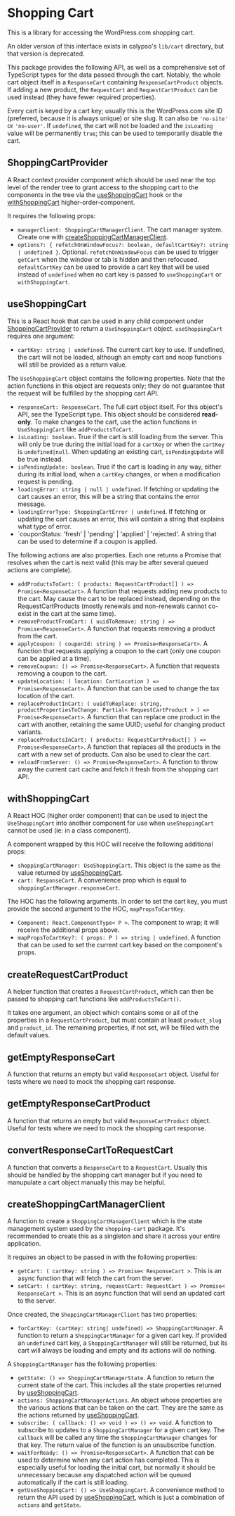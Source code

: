 # Shopping Cart

This is a library for accessing the WordPress.com shopping cart.

An older version of this interface exists in calypso's `lib/cart` directory, but that version is deprecated.

This package provides the following API, as well as a comprehensive set of TypeScript types for the data passed through the cart. Notably, the whole cart object itself is a `ResponseCart` containing `ResponseCartProduct` objects. If adding a new product, the `RequestCart` and `RequestCartProduct` can be used instead (they have fewer required properties).

Every cart is keyed by a cart key; usually this is the WordPress.com site ID (preferred, because it is always unique) or site slug. It can also be `'no-site'` or `'no-user'`. If `undefined`, the cart will not be loaded and the `isLoading` value will be permanently `true`; this can be used to temporarily disable the cart.

## ShoppingCartProvider

A React context provider component which should be used near the top level of the render tree to grant access to the shopping cart to the components in the tree via the [useShoppingCart](#useShoppingCart) hook or the [withShoppingCart](#withShoppingCart) higher-order-component.

It requires the following props:

- `managerClient: ShoppingCartManagerClient`. The cart manager system. Create one with [createShoppingCartManagerClient](#createShoppingCartManagerClient).
- `options?: { refetchOnWindowFocus?: boolean, defaultCartKey?: string | undefined }`. Optional. `refetchOnWindowFocus` can be used to trigger `getCart` when the window or tab is hidden and then refocused. `defaultCartKey` can be used to provide a cart key that will be used instead of `undefined` when no cart key is passed to `useShoppingCart` or `withShoppingCart`.

## useShoppingCart

This is a React hook that can be used in any child component under [ShoppingCartProvider](#ShoppingCartProvider) to return a `UseShoppingCart` object. `useShoppingCart` requires one argument:

- `cartKey: string | undefined`. The current cart key to use. If undefined, the cart will not be loaded, although an empty cart and noop functions will still be provided as a return value.

The `UseShoppingCart` object contains the following properties. Note that the action functions in this object are requests only; they do not guarantee that the request will be fulfilled by the shopping cart API.

- `responseCart: ResponseCart`. The full cart object itself. For this object's API, see the TypeScript type. This object should be considered **read-only**. To make changes to the cart, use the action functions in `UseShoppingCart` like `addProductsToCart`.
- `isLoading: boolean`. True if the cart is still loading from the server. This will only be true during the initial load for a `cartKey` or when the `cartKey` is `undefined|null`. When updating an existing cart, `isPendingUpdate` will be true instead.
- `isPendingUpdate: boolean`. True if the cart is loading in any way, either during its initial load, when a `cartKey` changes, or when a modification request is pending.
- `loadingError: string | null | undefined`. If fetching or updating the cart causes an error, this will be a string that contains the error message.
- `loadingErrorType: ShoppingCartError | undefined`. If fetching or updating the cart causes an error, this will contain a string that explains what type of error.
- `couponStatus: 'fresh' | 'pending' | 'applied' | 'rejected'. A string that can be used to determine if a coupon is applied.

The following actions are also properties. Each one returns a Promise that resolves when the cart is next valid (this may be after several queued actions are complete).

- `addProductsToCart: ( products: RequestCartProduct[] ) => Promise<ResponseCart>`. A function that requests adding new products to the cart. May cause the cart to be replaced instead, depending on the RequestCartProducts (mostly renewals and non-renewals cannot co-exist in the cart at the same time).
- `removeProductFromCart: ( uuidToRemove: string ) => Promise<ResponseCart>`. A function that requests removing a product from the cart.
- `applyCoupon: ( couponId: string ) => Promise<ResponseCart>`. A function that requests applying a coupon to the cart (only one coupon can be applied at a time).
- `removeCoupon: () => Promise<ResponseCart>`. A function that requests removing a coupon to the cart.
- `updateLocation: ( location: CartLocation ) => Promise<ResponseCart>`. A function that can be used to change the tax location of the cart.
- `replaceProductInCart: ( uuidToReplace: string, productPropertiesToChange: Partial< RequestCartProduct > ) => Promise<ResponseCart>`. A function that can replace one product in the cart with another, retaining the same UUID; useful for changing product variants.
- `replaceProductsInCart: ( products: RequestCartProduct[] ) => Promise<ResponseCart>`. A function that replaces all the products in the cart with a new set of products. Can also be used to clear the cart.
- `reloadFromServer: () => Promise<ResponseCart>`. A function to throw away the current cart cache and fetch it fresh from the shopping cart API.

## withShoppingCart

A React HOC (higher order component) that can be used to inject the `UseShoppingCart` into another component for use when `useShoppingCart` cannot be used (ie: in a class component).

A component wrapped by this HOC will receive the following additional props:

- `shoppingCartManager: UseShoppingCart`. This object is the same as the value returned by [useShoppingCart](#useShoppingCart).
- `cart: ResponseCart`. A convenience prop which is equal to `shoppingCartManager.responseCart`.

The HOC has the following arguments. In order to set the cart key, you must provide the second argument to the HOC, `mapPropsToCartKey`.

- `Component: React.ComponentType< P >`. The component to wrap; it will receive the additional props above.
- `mapPropsToCartKey?: ( props: P ) => string | undefined`. A function that can be used to set the current cart key based on the component's props.

## createRequestCartProduct

A helper function that creates a `RequestCartProduct`, which can then be passed to shopping cart functions like `addProductsToCart()`.

It takes one argument, an object which contains some or all of the properties in a `RequestCartProduct`, but must contain at least `product_slug` and `product_id`. The remaining properties, if not set, will be filled with the default values.

## getEmptyResponseCart

A function that returns an empty but valid `ResponseCart` object. Useful for tests where we need to mock the shopping cart response.

## getEmptyResponseCartProduct

A function that returns an empty but valid `ResponseCartProduct` object. Useful for tests where we need to mock the shopping cart response.

## convertResponseCartToRequestCart

A function that converts a `ResponseCart` to a `RequestCart`. Usually this should be handled by the shopping cart manager but if you need to manupulate a cart object manually this may be helpful.

## createShoppingCartManagerClient

A function to create a `ShoppingCartManagerClient` which is the state management system used by the `shopping-cart` package. It's recommended to create this as a singleton and share it across your entire application.

It requires an object to be passed in with the following properties:

- `getCart: ( cartKey: string ) => Promise< ResponseCart >`. This is an async function that will fetch the cart from the server.
- `setCart: ( cartKey: string, requestCart: RequestCart ) => Promise< ResponseCart >`. This is an async function that will send an updated cart to the server.

Once created, the `ShoppingCartManagerClient` has two properties:

- `forCartKey: (cartKey: string| undefined) => ShoppingCartManager`. A function to return a `ShoppingCartManager` for a given cart key. If provided an `undefined` cart key, a `ShoppingCartManager` will still be returned, but its cart will always be loading and empty and its actions will do nothing.

A `ShoppingCartManager` has the following properties:

- `getState: () => ShoppingCartManagerState`. A function to return the current state of the cart. This includes all the state properties returned by [useShoppingCart](#useShoppingCart).
- `actions: ShoppingCartManagerActions`. An object whose properties are the various actions that can be taken on the cart. They are the same as the actions returned by [useShoppingCart](#useShoppingCart).
- `subscribe: ( callback: () => void ) => () => void`. A function to subscribe to updates to a `ShoppingCartManager` for a given cart key. The `callback` will be called any time the `ShoppingCartManager` changes for that key. The return value of the function is an unsubscribe function.
- `waitForReady: () => Promise<ResponseCart>`. A function that can be used to determine when any cart action has completed. This is especially useful for loading the initial cart, but normally it should be unnecessary because any dispatched action will be queued automatically if the cart is still loading.
- `getUseShoppingCart: () => UseShoppingCart`. A convenience method to return the API used by [useShoppingCart](#useShoppingCart), which is just a combination of `actions` and `getState`.

